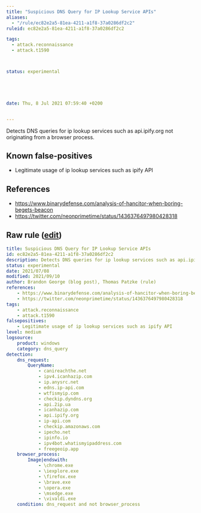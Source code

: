 ```yaml
---
title: "Suspicious DNS Query for IP Lookup Service APIs"
aliases:
  - "/rule/ec82e2a5-81ea-4211-a1f8-37a0286df2c2"
ruleid: ec82e2a5-81ea-4211-a1f8-37a0286df2c2

tags:
  - attack.reconnaissance
  - attack.t1590



status: experimental





date: Thu, 8 Jul 2021 07:59:40 +0200


---
```


Detects DNS queries for ip lookup services such as api.ipify.org not originating from a browser process.

<!--more-->


## Known false-positives

* Legitimate usage of ip lookup services such as ipify API



## References

* https://www.binarydefense.com/analysis-of-hancitor-when-boring-begets-beacon
* https://twitter.com/neonprimetime/status/1436376497980428318


## Raw rule ([edit](https://github.com/SigmaHQ/sigma/edit/master/rules/windows/dns_query/dns_query_win_susp_ipify.yml))
```yaml
title: Suspicious DNS Query for IP Lookup Service APIs
id: ec82e2a5-81ea-4211-a1f8-37a0286df2c2
description: Detects DNS queries for ip lookup services such as api.ipify.org not originating from a browser process.
status: experimental
date: 2021/07/08
modified: 2021/09/10
author: Brandon George (blog post), Thomas Patzke (rule)
references:
    - https://www.binarydefense.com/analysis-of-hancitor-when-boring-begets-beacon
    - https://twitter.com/neonprimetime/status/1436376497980428318
tags:
    - attack.reconnaissance
    - attack.t1590
falsepositives:
    - Legitimate usage of ip lookup services such as ipify API
level: medium
logsource:
    product: windows
    category: dns_query
detection:
    dns_request:
        QueryName: 
            - canireachthe.net
            - ipv4.icanhazip.com
            - ip.anysrc.net
            - edns.ip-api.com
            - wtfismyip.com
            - checkip.dyndns.org
            - api.2ip.ua
            - icanhazip.com
            - api.ipify.org
            - ip-api.com
            - checkip.amazonaws.com
            - ipecho.net
            - ipinfo.io
            - ipv4bot.whatismyipaddress.com
            - freegeoip.app
    browser_process:
        Image|endswith:
            - \chrome.exe
            - \iexplore.exe
            - \firefox.exe
            - \brave.exe
            - \opera.exe
            - \msedge.exe
            - \vivaldi.exe
    condition: dns_request and not browser_process

```
